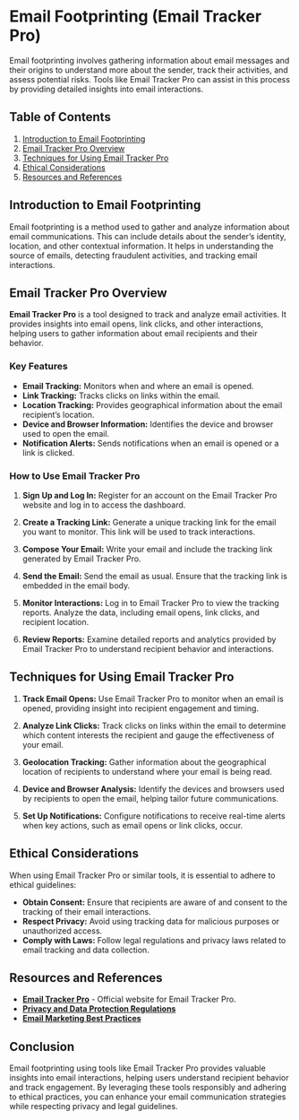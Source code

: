 # Email Footprinting (Email Tracker Pro)

Email footprinting involves gathering information about email messages and their origins to understand more about the sender, track their activities, and assess potential risks. Tools like Email Tracker Pro can assist in this process by providing detailed insights into email interactions.

## Table of Contents

1. [Introduction to Email Footprinting](#introduction-to-email-footprinting)
2. [Email Tracker Pro Overview](#email-tracker-pro-overview)
3. [Techniques for Using Email Tracker Pro](#techniques-for-using-email-tracker-pro)
4. [Ethical Considerations](#ethical-considerations)
5. [Resources and References](#resources-and-references)

## Introduction to Email Footprinting

Email footprinting is a method used to gather and analyze information about email communications. This can include details about the sender’s identity, location, and other contextual information. It helps in understanding the source of emails, detecting fraudulent activities, and tracking email interactions.

## Email Tracker Pro Overview

**Email Tracker Pro** is a tool designed to track and analyze email activities. It provides insights into email opens, link clicks, and other interactions, helping users to gather information about email recipients and their behavior.

### Key Features

- **Email Tracking:** Monitors when and where an email is opened.
- **Link Tracking:** Tracks clicks on links within the email.
- **Location Tracking:** Provides geographical information about the email recipient’s location.
- **Device and Browser Information:** Identifies the device and browser used to open the email.
- **Notification Alerts:** Sends notifications when an email is opened or a link is clicked.

### How to Use Email Tracker Pro

1. **Sign Up and Log In:**
   Register for an account on the Email Tracker Pro website and log in to access the dashboard.

2. **Create a Tracking Link:**
   Generate a unique tracking link for the email you want to monitor. This link will be used to track interactions.

3. **Compose Your Email:**
   Write your email and include the tracking link generated by Email Tracker Pro.

4. **Send the Email:**
   Send the email as usual. Ensure that the tracking link is embedded in the email body.

5. **Monitor Interactions:**
   Log in to Email Tracker Pro to view the tracking reports. Analyze the data, including email opens, link clicks, and recipient location.

6. **Review Reports:**
   Examine detailed reports and analytics provided by Email Tracker Pro to understand recipient behavior and interactions.

## Techniques for Using Email Tracker Pro

1. **Track Email Opens:**
   Use Email Tracker Pro to monitor when an email is opened, providing insight into recipient engagement and timing.

2. **Analyze Link Clicks:**
   Track clicks on links within the email to determine which content interests the recipient and gauge the effectiveness of your email.

3. **Geolocation Tracking:**
   Gather information about the geographical location of recipients to understand where your email is being read.

4. **Device and Browser Analysis:**
   Identify the devices and browsers used by recipients to open the email, helping tailor future communications.

5. **Set Up Notifications:**
   Configure notifications to receive real-time alerts when key actions, such as email opens or link clicks, occur.

## Ethical Considerations

When using Email Tracker Pro or similar tools, it is essential to adhere to ethical guidelines:

- **Obtain Consent:** Ensure that recipients are aware of and consent to the tracking of their email interactions.
- **Respect Privacy:** Avoid using tracking data for malicious purposes or unauthorized access.
- **Comply with Laws:** Follow legal regulations and privacy laws related to email tracking and data collection.

## Resources and References

- **[Email Tracker Pro](https://www.emailtrackerpro.com/)** - Official website for Email Tracker Pro.
- **[Privacy and Data Protection Regulations](https://www.privacy.gov/)**
- **[Email Marketing Best Practices](https://www.campaignmonitor.com/resources/guides/email-marketing-best-practices/)**

## Conclusion

Email footprinting using tools like Email Tracker Pro provides valuable insights into email interactions, helping users understand recipient behavior and track engagement. By leveraging these tools responsibly and adhering to ethical practices, you can enhance your email communication strategies while respecting privacy and legal guidelines.

